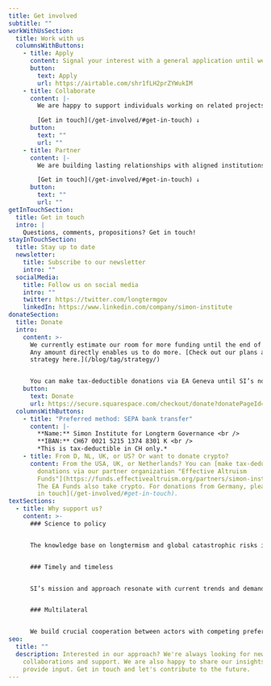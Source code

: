 ```yaml
---
title: Get involved
subtitle: ""
workWithUsSection:
  title: Work with us
  columnsWithButtons:
    - title: Apply
      content: Signal your interest with a general application until we start hiring.
      button:
        text: Apply
        url: https://airtable.com/shr1fLH2prZYWukIM
    - title: Collaborate
      content: |-
        We are happy to support individuals working on related projects. 

        [Get in touch](/get-involved/#get-in-touch) ↓
      button:
        text: ""
        url: ""
    - title: Partner
      content: |-
        We are building lasting relationships with aligned institutions.

        [Get in touch](/get-involved/#get-in-touch) ↓
      button:
        text: ""
        url: ""
getInTouchSection:
  title: Get in touch
  intro: |
    Questions, comments, propositions? Get in touch!
stayInTouchSection:
  title: Stay up to date
  newsletter:
    title: Subscribe to our newsletter
    intro: ""
  socialMedia:
    title: Follow us on social media
    intro: ""
    twitter: https://twitter.com/longtermgov
    linkedIn: https://www.linkedin.com/company/simon-institute
donateSection:
  title: Donate
  intro:
    content: >-
      We currently estimate our room for more funding until the end of 2023 to be around CHF1,600,000.
      Any amount directly enables us to do more. [Check out our plans and
      strategy here.](/blog/tag/strategy/)


      You can make tax-deductible donations via EA Geneva until SI’s nonprofit status is legally recognized in Switzerland. Just indicate in Step 4 that your donation is for SI.
    button:
      text: Donate
      url: https://secure.squarespace.com/checkout/donate?donatePageId=5c003973c2241b0a1e7b9388
  columnsWithButtons:
    - title: "Preferred method: SEPA bank transfer"
      content: |-
        **Name:** Simon Institute for Longterm Governance <br />
        **IBAN:** CH67 0021 5215 1374 8301 K <br />
        *This is tax-deductible in CH only.*
    - title: From D, NL, UK, or US? Or want to donate crypto?
      content: From the USA, UK, or Netherlands? You can [make tax-deductible
        donations via our partner organization "Effective Altruism
        Funds"](https://funds.effectivealtruism.org/partners/simon-institute).
        The EA Funds also take crypto. For donations from Germany, please [get
        in touch](/get-involved/#get-in-touch).
textSections:
  - title: Why support us?
    content: >-
      ### Science to policy


      The knowledge base on longtermism and global catastrophic risks is expanding rapidly. SI empowers policymakers to make sense of all the information and act in the face of uncertainty.


      ### Timely and timeless


      SI’s mission and approach resonate with current trends and demands in policy networks. Our targeted support and long-term focus make us a unique ally for sustainable change.


      ### Multilateral


      We build crucial cooperation between actors with competing preferences by facilitating mutual understanding, information exchange, collective prioritization and policy learning.
seo:
  title: ""
  description: Interested in our approach? We're always looking for new ideas,
    collaborations and support. We are also happy to share our insights and
    provide input. Get in touch and let's contribute to the future.
---
```

